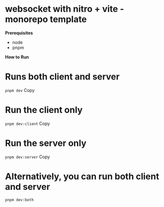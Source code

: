 # websocket with nitro + vite -monorepo template

**Prerequisites**

- node
- pnpm

**How to Run**

# Runs both client and server
`pnpm dev`
Copy
# Run the client only
`pnpm dev:client`
Copy
# Run the server only
`pnpm dev:server`
Copy
# Alternatively, you can run both client and server
`pnpm dev:both`
